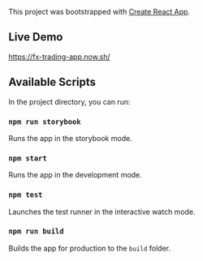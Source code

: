 This project was bootstrapped with [Create React App](https://github.com/facebookincubator/create-react-app).

## Live Demo
https://fx-trading-app.now.sh/

## Available Scripts

In the project directory, you can run:

### `npm run storybook`

Runs the app in the storybook mode.

### `npm start`

Runs the app in the development mode.

### `npm test`

Launches the test runner in the interactive watch mode.

### `npm run build`

Builds the app for production to the `build` folder.
